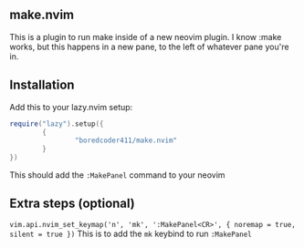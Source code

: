 ## make.nvim
This is a plugin to run make inside of a new neovim plugin. I know :make works, but this happens in a new pane, to the left of whatever pane you're in.
## Installation
Add this to your lazy.nvim setup:
```lua
require("lazy").setup({
        {
                "boredcoder411/make.nvim"
        }
})
```
This should add the ```:MakePanel``` command to your neovim
## Extra steps (optional)
```vim.api.nvim_set_keymap('n', 'mk', ':MakePanel<CR>', { noremap = true, silent = true })```
This is to add the ```mk``` keybind to run ```:MakePanel```
